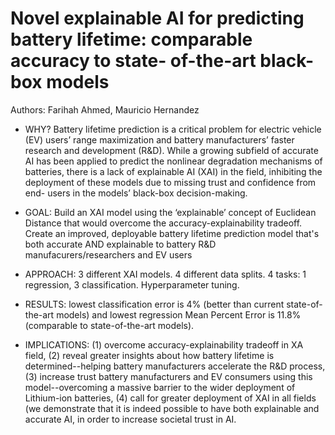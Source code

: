 # Novel explainable AI for predicting battery lifetime: comparable accuracy to state- of-the-art black-box models

Authors: Farihah Ahmed, Mauricio Hernandez

- WHY? Battery lifetime prediction is a critical problem for electric vehicle (EV) users’ range maximization and battery manufacturers’ faster research and development (R&D). While a growing subfield of accurate AI has been applied to predict the nonlinear degradation mechanisms of batteries, there is a lack of explainable AI (XAI) in the field, inhibiting the deployment of these models due to missing trust and confidence from end- users in the models’ black-box decision-making.

- GOAL: Build an XAI model using the ‘explainable’ concept of Euclidean Distance that would overcome the accuracy-explainability tradeoff. Create an improved, deployable battery lifetime prediction model that's both accurate AND explainable to battery R&D manufacurers/researchers and EV users
  

- APPROACH: 3 different XAI models. 4 different data splits. 4 tasks: 1 regression, 3 classification. Hyperparameter tuning.

- RESULTS: lowest classification error is 4% (better than current state-of-the-art models) and lowest regression Mean Percent Error is 11.8% (comparable to state-of-the-art models).

- IMPLICATIONS: (1) overcome accuracy-explainability tradeoff in XA field, (2) reveal greater insights about how battery lifetime is determined--helping battery manufacturers accelerate the R&D process, (3) increase trust battery manufacturers and EV consumers using this model--overcoming a massive barrier to the wider deployment of Lithium-ion batteries, (4) call for greater deployment of XAI in all fields (we demonstrate that it is indeed possible to have both explainable and accurate AI, in order to increase societal trust in AI.
